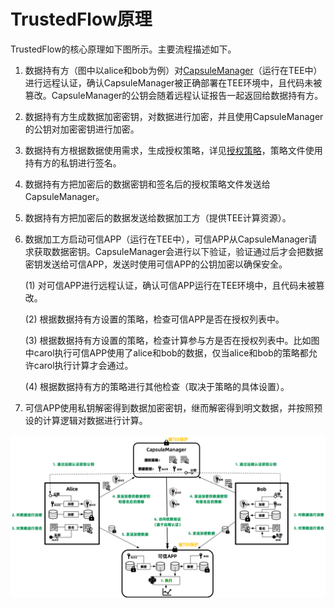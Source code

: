 # TrustedFlow原理

TrustedFlow的核心原理如下图所示。主要流程描述如下。

1. 数据持有方（图中以alice和bob为例）对[CapsuleManager](https://github.com/secretflow/capsule-manager)（运行在TEE中）进行远程认证，确认CapsuleManager被正确部署在TEE环境中，且代码未被篡改。CapsuleManager的公钥会随着远程认证报告一起返回给数据持有方。

2. 数据持有方生成数据加密密钥，对数据进行加密，并且使用CapsuleManager的公钥对加密密钥进行加密。

3. 数据持有方根据数据使用需求，生成授权策略，详见[授权策略](../quick_start/step3.ipynb)，策略文件使用持有方的私钥进行签名。

4. 数据持有方把加密后的数据密钥和签名后的授权策略文件发送给CapsuleManager。

5. 数据持有方把加密后的数据发送给数据加工方（提供TEE计算资源）。

6. 数据加工方启动可信APP（运行在TEE中），可信APP从CapsuleManager请求获取数据密钥。CapsuleManager会进行以下验证，验证通过后才会把数据密钥发送给可信APP，发送时使用可信APP的公钥加密以确保安全。

    (1) 对可信APP进行远程认证，确认可信APP运行在TEE环境中，且代码未被篡改。

    (2) 根据数据持有方设置的策略，检查可信APP是否在授权列表中。

    (3) 根据数据持有方设置的策略，检查计算参与方是否在授权列表中。比如图中carol执行可信APP使用了alice和bob的数据，仅当alice和bob的策略都允许carol执行计算才会通过。

    (4) 根据数据持有方的策略进行其他检查（取决于策略的具体设置）。

7. 可信APP使用私钥解密得到数据加密密钥，继而解密得到明文数据，并按照预设的计算逻辑对数据进行计算。

![principle.png](../images/trustedflow_principle.png)